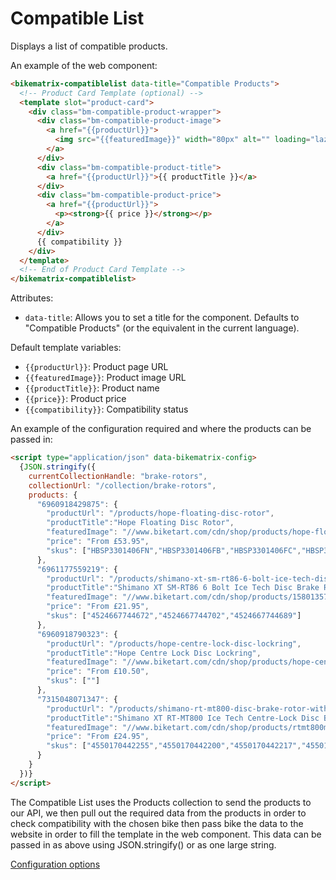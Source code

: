 # Compatible List

Displays a list of compatible products.

An example of the web component:

```html
<bikematrix-compatiblelist data-title="Compatible Products">
  <!-- Product Card Template (optional) -->
  <template slot="product-card">
    <div class="bm-compatible-product-wrapper">
      <div class="bm-compatible-product-image">
        <a href="{{productUrl}}">
          <img src="{{featuredImage}}" width="80px" alt="" loading="lazy" />
        </a>
      </div>
      <div class="bm-compatible-product-title">
        <a href="{{productUrl}}">{{ productTitle }}</a>
      </div>
      <div class="bm-compatible-product-price">
        <a href="{{productUrl}}">
          <p><strong>{{ price }}</strong></p>
        </a>
      </div>
      {{ compatibility }}
    </div>
  </template>
  <!-- End of Product Card Template -->
</bikematrix-compatiblelist>
```

Attributes:

- `data-title`: Allows you to set a title for the component. Defaults to "Compatible Products" (or the equivalent in the current language).

Default template variables:

- `{{productUrl}}`: Product page URL
- `{{featuredImage}}`: Product image URL
- `{{productTitle}}`: Product name
- `{{price}}`: Product price
- `{{compatibility}}`: Compatibility status

An example of the configuration required and where the products can be passed in:

```html
<script type="application/json" data-bikematrix-config>
  {JSON.stringify({
    currentCollectionHandle: "brake-rotors",
    collectionUrl: "/collection/brake-rotors",
    products: {
      "6960918429875": {
        "productUrl": "/products/hope-floating-disc-rotor",
        "productTitle":"Hope Floating Disc Rotor",
        "featuredImage": "//www.biketart.com/cdn/shop/products/hope-floating-disc-rotor-red-140mm-1135982118.jpg?v=1753214364",
        "price": "From £53.95",
        "skus": ["HBSP3301406FN","HBSP3301406FB","HBSP3301406FC","HBSP3301406FPU","HBSP3301406FR","HBSP3301406FS","HBSP3301606FN","HBSP3301606FB","HBSP3301606FC","HBSP3301606FPU","HBSP3301606FR","HBSP3301606FS","HBSP3301806FN","HBSP3301806FB","HBSP3301806FC","HBSP3301806FPU","HBSP3301806FR","HBSP3301806FS","HBSP3301836FN","HBSP3301836FB","HBSP3301836FC","HBSP3301836FPU","HBSP3301836FR","HBSP3301836FS","HBSP3301856FN","HBSP3301856FB","HBSP3301856FC","HBSP3301856FPU","HBSP3301856FR","HBSP3301856FS","HBSP3302006FN","HBSP3302006FB","HBSP3302006FC","HBSP3302006FPU","HBSP3302006FR","HBSP3302006FS","HBSP3302036FN","HBSP3302036FB","HBSP3302036FC","HBSP3302036FPU","HBSP3302036FR","HBSP3302036FS","HBSP3302056FN","HBSP3302056FB","HBSP3302056FC","HBSP3302056FPU","HBSP3302056FR","HBSP3302056FS","HBSP3302206FN","HBSP3302206FB","HBSP3302206FC","HBSP3302206FPU","HBSP3302206FR","HBSP3302206FS","HBSP3302256FN","HBSP3302036FA","HBSP3301406FK","HBSP3301606FK","HBSP3301806FK","HBSP3301836FK","HBSP3301856FK","HBSP3302006FK","HBSP3302036FK","HBSP3302056FK","HBSP3302206FK"]
      },
      "6961177559219": {
        "productUrl": "/products/shimano-xt-sm-rt86-6-bolt-ice-tech-disc-brake-rotor",
        "productTitle":"Shimano XT SM-RT86 6 Bolt Ice Tech Disc Brake Rotor",
        "featuredImage": "//www.biketart.com/cdn/shop/products/1580135783-63196800.jpg?v=1635604093",
        "price": "From £21.95",
        "skus": ["4524667744672","4524667744702","4524667744689"]
      },
      "6960918790323": {
        "productUrl": "/products/hope-centre-lock-disc-lockring",
        "productTitle":"Hope Centre Lock Disc Lockring",
        "featuredImage": "//www.biketart.com/cdn/shop/products/hope-centre-lock-disc-lockring-blue-1135947456.jpg?v=1753207026",
        "price": "From £10.50",
        "skus": [""]
      },
      "7315048071347": {
        "productUrl": "/products/shimano-rt-mt800-disc-brake-rotor-with-internal-lockring-ice-tech-freeza",
        "productTitle":"Shimano XT RT-MT800 Ice Tech Centre-Lock Disc Brake Rotor",
        "featuredImage": "//www.biketart.com/cdn/shop/products/rtmt800m.jpg?v=1669121057",
        "price": "From £24.95",
        "skus": ["4550170442255","4550170442200","4550170442217","4550170442224"]
      }
    }
  })}
</script>
```

The Compatible List uses the Products collection to send the products to our API, we then pull out the required data from the products in order to check compatibility with the chosen bike then pass bike the data to the website in order to fill the template in the web component. This data can be passed in as above using JSON.stringify() or as one large string.

[Configuration options](/docs/configuration#compatible-list-configuration)
